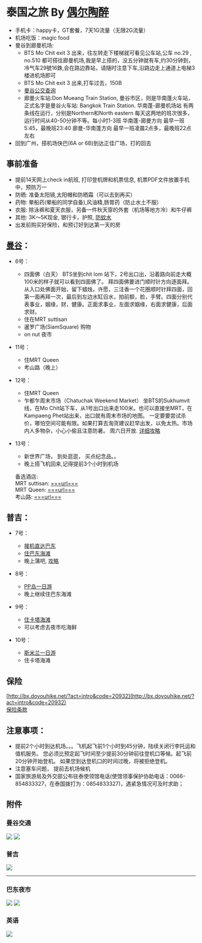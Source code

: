 # 泰国之旅 By [偶尔陶醉](http://www.stutostu.com/)

 - 手机卡：happy卡，GT套餐，7天1G流量（无限2G流量）
 - 机场吃饭：magic food
 - 曼谷到廊曼机场: 
    - BTS Mo Chit exit 3 出来，往左转走下楼梯就可看见公车站,公车 no.29 , no.510 都可搭往廊曼机场,我是早上搭的，没五分钟就有车,约30分钟到， 冷气车29號16銖,会在路边靠站，请隨时注意下车,沿路边走上通道上电梯3楼进机场即可
    - BTS Mo Chit exit 3 出来,打车过去，150B
    - [曼谷公交查询](http://www.bmta.co.th/en/index.php)
    - 廊曼火车站:Don Mueang Train Station, 曼谷市区，则是华南蓬火车站，正式名字是曼谷火车站: Bangkok Train     Station.       华南蓬-廊曼机场站  有两条线在运行，分别是Northern和North eastern    每天这两地的班次很多，运行时间从40-50分钟不等。每小时1-3班
      华南蓬-廊曼方向    最早一班5:45，最晚班23:40
      廊曼-华南蓬方向    最早一班凌晨2点多，最晚班22点左右
 - 回到广州，搭机场快巴(6A or 6B)到达正佳广场，打的回去

## 事前准备
 - 提前14天网上check in航班, 打印登机牌和机票信息, 机票PDF文件放置手机中，预防万一
 - 防晒: 准备太阳镜,太阳帽和防晒霜（可以去到再买）
 - 药物: 晕船药(晕船的同学自备),风油精,肠胃药（防止水土不服）
 - 衣服: 除泳裤和夏天衣服，另备一件秋天穿的外套（机场等地方冷）和牛仔裤
 - 其他: 3K～5K现金, 银行卡，护照, [防蚊水](http://s.click.taobao.com/t?e=m%3D2%26s%3D4Zc9gNnsXkYcQipKwQzePOeEDrYVVa64Qih%2F7PxfOKS5VBFTL4hn2dOHyq8EpHpsrumJQoe%2FxcOQTNAhWgdPk%2BShjF8ETbUhY1xSqlVMuIJEg%2FAHPydJbfZFYj3aaJakWBmbqLyQa2v%2BgzQ0mpiYyg%3D%3D)
 - 出发前购买好保险，和预订好到达第一天的房


## [曼谷](#bankok)：

 - 6号：
    - 四面佛（白天）
        BTS坐到chit lom 站下，2号出口出，沿着路向前走大概100米的样子就可以看到四面佛了。
        拜四面佛要进门顺时针方向逐面拜。从入口处佛面开始，留下蜡烛，许愿，三注香一个花圈顺时针拜四面，回第一面再拜一次，最后到左边水缸舀水，拍前额，脸，手臂。四面分别代表事业，姻缘，财，健康。正面求事业，左面求姻缘，右面求健康，后面求财。
    - 住在MRT suttisan
    - 暹罗广场(SiamSquare) 购物
    - on nut 夜市

 - 11号：
    - 住MRT Queen
    - 考山路（晚上）

 - 12号：
    - 住MRT Queen
    - 乍都乍周末市场（Chatuchak Weekend Market）
        坐BTS的Sukhumvit线，在Mo Chit站下车，从1号出口出来走100米。也可以直接坐MRT，在Kampaeng Phet站出来，出口就有周末市场的地图。
        一定要要尝试杀价，哪怕空间可能有限。如果打算去淘货建议赶早出发，以免太热。市场内人多物杂，小心小偷且注意防暑。
        周六日开放. [详细攻略](http://bbs.16fan.com/thread-63341-1-1.html)

 - 13号：
    - 新世界广场， 到处逛逛， 买点纪念品。。
    - 晚上搭飞机回来,记得提前3个小时到机场

    备选酒店:  
    MRT suttisan: [===url===](http://www.agoda.com/zh-cn/siamaze-hostel/hotel/bangkok-th.html?asq=bs17wTmKLORqTfZUfjFABtsZunmManEhXjAK%2bxS8MgA0BgtMoUKXOCsy46E6uZ2HH9uPP%2fNomDJ3UNpdK2XjtPCzWfuDcXmfBc5X9FOyiCG0UO1puDzFFXwaa4BaDqsO10ySBmeuedQG9EKG3F6v4RMRbL5OodPZxgYZN5dg7FAFwur5difJCCtTczgwCW3pZGHvRwzSRkx9m2%2bs8%2bJNnmjoHRaL0Q%2fZqxGc1frsPVKO%2fZ8rUgisQHUtNEZsOoBsiAyx4XkQpWsqVTLXaHcjkaumqiTZhaYxnDi1WtCKP2M%3d&tyra=1|8#HotelReviewHeader)  
    MRT Queen: [===url===](http://www.agoda.com/zh-cn/de-talak-hostel/hotel/bangkok-th.html?asq=bs17wTmKLORqTfZUfjFABtsZunmManEhXjAK%2bxS8MgA0BgtMoUKXOCsy46E6uZ2HH9uPP%2fNomDJ3UNpdK2XjtPCzWfuDcXmfBc5X9FOyiCG0UO1puDzFFXwaa4BaDqsO10ySBmeuedQG9EKG3F6v4RMRbL5OodPZxgYZN5dg7FA9Xk8V29i6ocEHJsNorqcLZGHvRwzSRkx9m2%2bs8%2bJNnmjoHRaL0Q%2fZqxGc1frsPVKO%2fZ8rUgisQHUtNEZsOoBsiAyx4XkQpWsqVTLXaHcjkaumqiTZhaYxnDi1WtCKP2M%3d&tyra=1|9#HotelReviewHeader)  
    考山路: [===url===](http://www.agoda.com/zh-cn/3howw-hostel-at-khaosan/hotel/bangkok-th.html?asq=bs17wTmKLORqTfZUfjFABtsZunmManEhXjAK%2bxS8MgA0BgtMoUKXOCsy46E6uZ2HH9uPP%2fNomDJ3UNpdK2XjtPCzWfuDcXmfBc5X9FOyiCG0UO1puDzFFXwaa4BaDqsO10ySBmeuedQG9EKG3F6v4RMRbL5OodPZxgYZN5dg7FB%2brH1seaEfy3E%2bva%2fMCbBrZGHvRwzSRkx9m2%2bs8%2bJNnmjoHRaL0Q%2fZqxGc1frsPVKO%2fZ8rUgisQHUtNEZsOoBsiAyx4XkQpWsqVTLXaHcjkaumqiTZhaYxnDi1WtCKP2M%3d&tyra=1|11#HotelReviewHeader)  


## 普吉：

 - 7号：
    - [接机直达巴东](http://s.click.taobao.com/t?e=m%3D2%26s%3DuUNt7hiChaQcQipKwQzePOeEDrYVVa64pRe%2F8jaAHci5VBFTL4hn2bY4yVJolfPDgL3PGTnk8MaQTNAhWgdPk%2BShjF8ETbUhY1xSqlVMuIJfIdtkVsYFXjJ0Tgr3ytyNJEbzbr4PoIdWTPgTP5rvqQ%3D%3D)
    - [住巴东海滩](http://www.agoda.com/zh-cn/patong-backpacker-hostel/reviews/phuket-th.html?asq=bs17wTmKLORqTfZUfjFABkyGvSm2XJ25VXRnS%2bhVJcy78bqdTxm2y%2bvtGCx3UhhWA2geAdzALkBsPRIrbILrYn6yh64bIo%2fT9VH1L9e%2f0Az4ev4EHncCPF8Loq2qYCC8wxYwP%2b7jlkPdpyKZgzX9Ctgo4QyF4oE8HSXbk4f%2f58aum%2f1K1nlFPlfU8bu91oSWXDgNUAuSdOz8oSKjbWOLqvgIN8vE8o6mu8kqk2Wuk2fwcHh2TAYbJb1HJZr1zrdjKcziO3ODmPkizwYkspy55wCZIQlShACDmPNsqkgOtOM%3d)
    - 晚上蒲吧, [攻略](#badong)

 - 8号：
    - [PP岛一日游](http://s.click.taobao.com/t?e=m%3D2%26s%3DCovrdDk5yLccQipKwQzePOeEDrYVVa64pRe%2F8jaAHci5VBFTL4hn2bY4yVJolfPD18u9BjgaVz6QTNAhWgdPk%2BShjF8ETbUhY1xSqlVMuIJfIdtkVsYFXjJ0Tgr3ytyNYdJzmYcXrjSfQC6Q%2Fal9MQ%3D%3D)
    - 晚上继续住巴东海滩


 - 9号：
    - [住卡塔海滩](http://www.agoda.com/zh-cn/rnr-eco-adventures-padi-dive-resort-hostel/reviews/phuket-th.html?asq=bs17wTmKLORqTfZUfjFABkyGvSm2XJ25VXRnS%2bhVJcy78bqdTxm2y%2bvtGCx3UhhWA2geAdzALkBsPRIrbILrYt6Ezr6gnFmQMAmDpph2uEb4ev4EHncCPF8Loq2qYCC8wxYwP%2b7jlkPdpyKZgzX9CmHRWn4tueRmnVOwbp5JwNIkziH5%2b1RABkoq043ATbgo5%2btQubpRev3llrHSsIYry0duEwivl7uJS1XLViacK1Djecj5BkQq4cmH2sj%2fQX6ryIApXVHXcOU6lNoQtnSuaogyC2jBYDw9%2bc9n7YNUBc3i9gFJ3zoRUUxA1bXicT8i)
    - 可以考虑去夜市吃海鲜


 - 10号：
    - [斯米兰一日游](http://s.click.taobao.com/t?e=m%3D2%26s%3Dr0mMLwZ1rrwcQipKwQzePOeEDrYVVa64pRe%2F8jaAHci5VBFTL4hn2bOfVBzj68GKEC56fBbgyn6QTNAhWgdPk%2BShjF8ETbUhY1xSqlVMuIJfIdtkVsYFXjJ0Tgr3ytyNID9r892s9UqtIcC1l7%2Fcgg%3D%3D)
    - 住卡塔海滩



## 保险

[http://bx.doyouhike.net/?act=intro&code=20932](http://bx.doyouhike.net/?act=intro&code=20932)  
[保险条款](http://bx.doyouhike.net/download/W0705005-03.pdf)


## 注意事项：
 - 提前2个小时到达机场。。。飞机起飞前1个小时到45分钟，陆续关闭行李托运和值机服务。 您必须比预定起飞时间至少提前30分钟前往登机口等候。起飞前20分钟开始登机。 如果您到达登机口的时间过晚，将被拒绝登机。
 - 注意塞车问题， 提前去机场候机
 - 国家旅游局及外交部公布驻泰使领馆电话(使馆领事保护协助电话：0066-854833327，在泰国拨打为：0854833327)，遇紧急情况可及时求助；



## 附件

### 曼谷交通<a name="bankok" href="#"></a>
![](http://t3.qpic.cn/mblogpic/d4d9338dddae03a3af4a/2000)
![](http://t3.qpic.cn/mblogpic/742dc579d63053a4aefe/2000)


### 普吉
![](http://t3.qpic.cn/mblogpic/02fe6b8404ef22070634/2000)


-------

### 巴东夜市<a name="badong" href="#"></a>
![](http://t3.qpic.cn/mblogpic/c025809a11c3bba6ac5a/2000)
![](http://t3.qpic.cn/mblogpic/7aaa0b3d1c2f60b69480/2000)

### 英语
![](http://ww4.sinaimg.cn/large/80c140acjw1ec37jsaw7zj20c8akjkjl.jpg)
